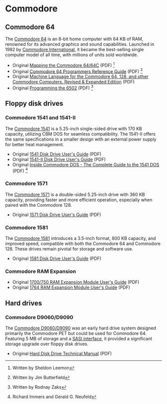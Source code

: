 # Commodore

## Commodore 64
The [Commodore 64](https://en.wikipedia.org/wiki/Commodore_64) is an 8-bit home computer with 64 KB of RAM, renowned for its advanced graphics and sound capabilities. Launched in 1982 by [Commodore International](https://en.wikipedia.org/wiki/Commodore_International), it became the best-selling single computer model of all time, with millions of units sold worldwide.

- Original [Mapping the Commodore 64/64C](commodore/Compute_Mapping_the_64_and_64C.pdf) (PDF) [^1]
- Original [Commodore 64 Programmers Reference Guide](commodore/Commodore_64_Programmers_Reference_Guide_1983_Commodore.pdf) (PDF) [^2]
- Original [Machine Language for the Commodore 64, 128, and other Commodore Computers. Revised & Expanded Edition](commodore/Machine_Language_for_the_Commodore_Revised_and_Expanded_Edition.pdf) (PDF)
- Original [Programming the 6502](commodore/Programming_the_6502.pdf) (PDF) [^3]

## Floppy disk drives

### Commodore 1541 and 1541-II
The [Commodore 1541](https://en.wikipedia.org/wiki/Commodore_1541) is a 5.25-inch single-sided drive with 170 KB capacity, utilizing CBM DOS for seamless compatibility. The 1541-II offers the same specifications in a smaller design with an external power supply for better heat management.

- Original [1541 Disk Drive User's Guide](commodore/1541_Users_Guide.pdf) (PDF)
- Original [1541-II Disk Drive User's Guide](commodore/1541-II_Users_Guide.pdf) (PDF)
- Original [Inside Commodore DOS - The Complete Guide to the 1541 DOS](commodore/Inside_Commodore_DOS_1984_Datamost.pdf) (PDF) [^4]

### Commodore 1571
The [Commodore 1571](https://en.wikipedia.org/wiki/Commodore_1571) is a double-sided 5.25-inch drive with 360 KB capacity, providing faster and more efficient operation, especially when paired with the Commodore 128.

- Original [1571 Disk Drive User's Guide](commodore/1571_Users_Guide.pdf) (PDF)

### Commodore 1581
The [Commodore 1581](https://en.wikipedia.org/wiki/Commodore_1581) introduces a 3.5-inch format, 800 KB capacity, and improved speed, compatible with both the Commodore 64 and Commodore 128. These drives remain pivotal for storage and software use.

- Original [1581 Disk Drive User's Guide](commodore/1581_Users_Guide.pdf) (PDF)

### Commodore RAM Expansion
- Original [1700/750 RAM Expansion Module User's Guide](commodore/1700-1750_Ram_Expansion_Module_Users_Guide.pdf) (PDF)
- Original [1764 RAM Expansion Module User's Guide](commodore/1764_Ram_Expansion_Module_Users_Guide.pdf) (PDF)

## Hard drives

### Commodore D9060/D9090
The [Commodore D9060/D9090](https://en.wikipedia.org/wiki/Commodore_D9060) was an early hard drive system designed primarily the Commodore PET but could be used for Commodore 64. Featuring 5 MB of storage and a [SASI interface](https://en.wikipedia.org/wiki/SCSI#History), it provided a significant storage upgrade over floppy disk drives.

- Original [Hard Disk Drive Technical Manual](commodore/9060_9090_Commodore_Hard_Disk_Drive_Technical_Manual_(PN_990441).pdf) (PDF)

[^1]: Written by Sheldon Leemon
[^2]: Written by Jim Butterfield
[^3]: Written by Rodnay Zaks
[^4]: Richard Immers and Gerald G. Neufeld